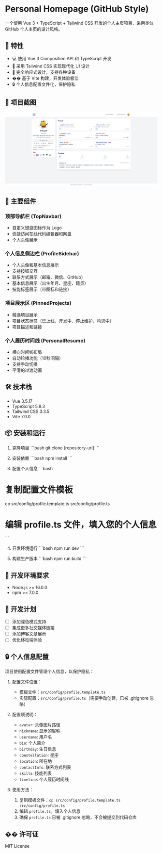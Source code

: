 # Personal Homepage (GitHub Style)

一个使用 Vue 3 + TypeScript + Tailwind CSS 开发的个人主页项目，采用类似 GitHub 个人主页的设计风格。

## 🌟 特性

- 💻 使用 Vue 3 Composition API 和 TypeScript 开发
- 🎨 采用 Tailwind CSS 实现现代化 UI 设计
- 📱 完全响应式设计，支持各种设备
- �� 基于 Vite 构建，开发体验极佳
- 🔒 个人信息配置文件化，保护隐私

## 📸 项目截图

![项目预览](./screenshot.png)

## 🔨 主要组件

### 顶部导航栏 (TopNavbar)
- 自定义键盘图标作为 Logo
- 快捷访问在线代码编辑器和网盘
- 个人头像展示

### 个人信息侧边栏 (ProfileSidebar)
- 个人头像和基本信息展示
- 支持按钮交互
- 联系方式展示（邮箱、微信、GitHub）
- 基本信息展示（出生年月、星座、籍贯）
- 技能标签展示（带图标和链接）

### 项目展示区 (PinnedProjects)
- 精选项目展示
- 项目状态标签（已上线、开发中、停止维护、构思中）
- 项目描述和链接

### 个人履历时间线 (PersonalResume)
- 横向时间线布局
- 自动轮播功能（10秒间隔）
- 支持手动切换
- 平滑的过渡动画

## 🛠️ 技术栈

- Vue 3.5.17
- TypeScript 5.8.3
- Tailwind CSS 3.3.5
- Vite 7.0.0

## 📦 安装和运行

1. 克隆项目
\`\`\`bash
git clone [repository-url]
\`\`\`

2. 安装依赖
\`\`\`bash
npm install
\`\`\`

3. 配置个人信息
\`\`\`bash
# 复制配置文件模板
cp src/config/profile.template.ts src/config/profile.ts

# 编辑 profile.ts 文件，填入您的个人信息
\`\`\`

4. 开发环境运行
\`\`\`bash
npm run dev
\`\`\`

5. 构建生产版本
\`\`\`bash
npm run build
\`\`\`

## 🔧 开发环境要求

- Node.js >= 16.0.0
- npm >= 7.0.0

## 📝 开发计划

- [ ] 添加深色模式支持
- [ ] 集成更多社交媒体链接
- [ ] 添加博客文章展示
- [ ] 优化移动端体验

## 🔒 个人信息配置

项目使用配置文件管理个人信息，以保护隐私：

1. 配置文件位置：
   - 模板文件：`src/config/profile.template.ts`
   - 实际配置：`src/config/profile.ts`（需要手动创建，已被 .gitignore 忽略）

2. 配置项说明：
   - `avatar`: 头像图片路径
   - `nickname`: 显示的昵称
   - `username`: 用户名
   - `bio`: 个人简介
   - `birthday`: 生日信息
   - `constellation`: 星座
   - `location`: 所在地
   - `contactInfo`: 联系方式列表
   - `skills`: 技能列表
   - `timeline`: 个人履历时间线

3. 使用方法：
   1. 复制模板文件：`cp src/config/profile.template.ts src/config/profile.ts`
   2. 编辑 `profile.ts`，填入个人信息
   3. 确保 `profile.ts` 已被 .gitignore 忽略，不会被提交到代码仓库

## �� 许可证

MIT License

